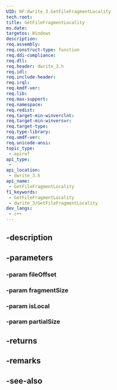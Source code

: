 ```yaml
---
UID: NF:dwrite_3.GetFileFragmentLocality
tech.root: 
title: GetFileFragmentLocality
ms.date: 
targetos: Windows
description: 
req.assembly: 
req.construct-type: function
req.ddi-compliance: 
req.dll: 
req.header: dwrite_3.h
req.idl: 
req.include-header: 
req.irql: 
req.kmdf-ver: 
req.lib: 
req.max-support: 
req.namespace: 
req.redist: 
req.target-min-winverclnt: 
req.target-min-winversvr: 
req.target-type: 
req.type-library: 
req.umdf-ver: 
req.unicode-ansi: 
topic_type:
 - apiref
api_type:
 - 
api_location:
 - dwrite_3.h
api_name:
 - GetFileFragmentLocality
f1_keywords:
 - GetFileFragmentLocality
 - dwrite_3/GetFileFragmentLocality
dev_langs:
 - c++
---
```


## -description

## -parameters

### -param fileOffset

### -param fragmentSize

### -param isLocal

### -param partialSize

## -returns

## -remarks

## -see-also

